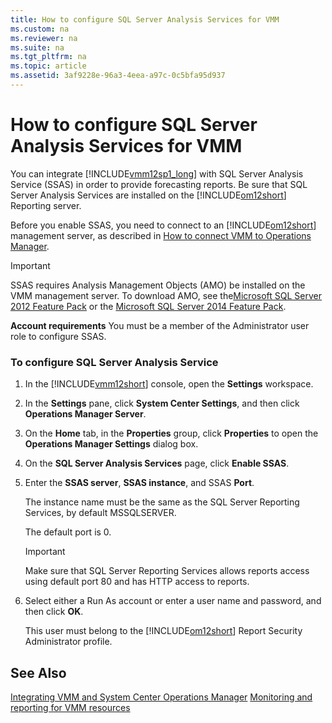 ```yaml
---
title: How to configure SQL Server Analysis Services for VMM
ms.custom: na
ms.reviewer: na
ms.suite: na
ms.tgt_pltfrm: na
ms.topic: article
ms.assetid: 3af9228e-96a3-4eea-a97c-0c5bfa95d937
---
```

# How to configure SQL Server Analysis Services for VMM
You can integrate [!INCLUDE[vmm12sp1_long](../../Token/vmm12sp1_long_md.md)] with SQL Server Analysis Service \(SSAS\) in order to provide forecasting reports. Be sure that SQL Server Analysis Services are installed on the [!INCLUDE[om12short](../../Token/om12short_md.md)] Reporting server.

Before you enable SSAS, you need to connect to an [!INCLUDE[om12short](../../Token/om12short_md.md)] management server, as described in [How to connect VMM to Operations Manager](How-to-connect-VMM-to-Operations-Manager.md).

> [!IMPORTANT]
> SSAS requires Analysis Management Objects \(AMO\) be installed on the VMM management server. To download AMO, see the[Microsoft SQL Server 2012 Feature Pack](http://www.microsoft.com/download/details.aspx?id=29065) or the [Microsoft SQL Server 2014 Feature Pack](http://www.microsoft.com/download/details.aspx?id=42295).

**Account requirements** You must be a member of the Administrator user role to configure SSAS.

### To configure SQL Server Analysis Service

1.  In the [!INCLUDE[vmm12short](../../Token/vmm12short_md.md)] console, open the **Settings** workspace.

2.  In the **Settings** pane, click **System Center Settings**, and then click **Operations Manager Server**.

3.  On the **Home** tab, in the **Properties** group, click **Properties** to open the **Operations Manager Settings** dialog box.

4.  On the **SQL Server Analysis Services** page, click **Enable SSAS**.

5.  Enter the **SSAS server**, **SSAS instance**, and SSAS **Port**.

    The instance name must be the same as the SQL Server Reporting Services, by default MSSQLSERVER.

    The default port is 0.

    > [!IMPORTANT]
    > Make sure that SQL Server Reporting Services allows reports access using default port 80 and has HTTP access to reports.

6.  Select either a Run As account or enter a user name and password, and then click **OK**.

    This user must belong to the [!INCLUDE[om12short](../../Token/om12short_md.md)] Report Security Administrator profile.

## See Also
[Integrating VMM and System Center Operations Manager](Integrating-VMM-and-System-Center-Operations-Manager.md)
[Monitoring and reporting for VMM resources](Monitoring-and-reporting-for-VMM-resources.md)


